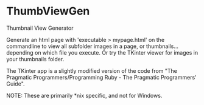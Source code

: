 ThumbViewGen
============

Thumbnail View Generator

Generate an html page with 'executable > mypage.html' on the commandline to view all subfolder images in a page, or thumbnails... depending on which file you execute.  Or try the TKinter viewer for images in your thumbnails folder.

The TKinter app is a slightly modified version of the code from "The Pragmatic Programmers/Programming Ruby - The Pragmatic Programmers' Guide".

NOTE: These are primarily *nix specific, and not for Windows.
